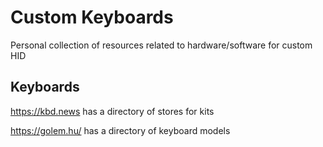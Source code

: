 # Custom Keyboards

Personal collection of resources related to hardware/software for custom HID

## Keyboards

https://kbd.news has a directory of stores for kits

https://golem.hu/ has a directory of keyboard models
